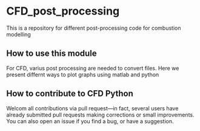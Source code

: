 # CFD_post_processing
This is a repository for different post-processing code for combustion modelling 


## How to use this module
For CFD, varius post processing are needed to convert files. Here we present differnt ways to plot graphs using matlab and python




## How to contribute to CFD Python

Welcom all contributions via pull request—in fact, several users have already submitted pull requests making corrections or small improvements. You can also open an issue if you find a bug, or have a suggestion. 
